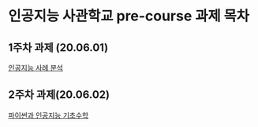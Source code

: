# 인공지능 사관학교 pre-course 과제 목차

## 1주차 과제 (20.06.01)
 [인공지능 사례 분석](https://github.com/lee-wonho/precourse/blob/master/1%EC%A3%BC%EC%B0%A8_%EA%B3%BC%EC%A0%9C.ipynb)

## 2주차 과제(20.06.02)
 [파이썬과 인공지능 기초수학](https://github.com/lee-wonho/precourse/blob/master/2%EC%A3%BC%EC%B0%A8%EA%B3%BC%EC%A0%9C.ipynb)
